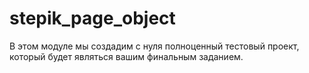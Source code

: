 # stepik_page_object
В этом модуле мы создадим с нуля полноценный тестовый проект, который будет являться вашим финальным заданием.
